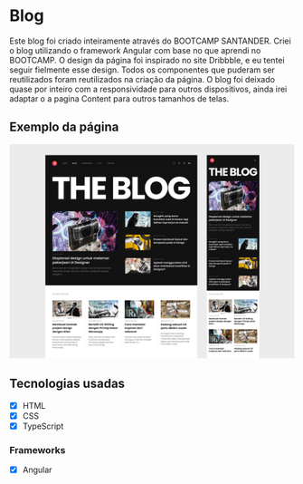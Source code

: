# Blog

Este blog foi criado inteiramente através do BOOTCAMP SANTANDER. Criei o blog utilizando o framework Angular com base no que aprendi no BOOTCAMP. O design da página foi inspirado no site Dribbble, e eu tentei seguir fielmente esse design. Todos os componentes que puderam ser reutilizados foram reutilizados na criação da página. O blog foi deixado quase por inteiro com a responsividade para outros dispositivos, ainda irei adaptar o a pagina Content para outros tamanhos de telas.

## Exemplo da página

![Inspiração](.ideia/original-ff44a9f2238eef9a1e0b5e21d27e7f94.png)

## Tecnologias usadas

- [x] HTML
- [x] CSS
- [x] TypeScript

### Frameworks

- [x] Angular
